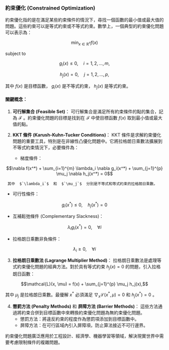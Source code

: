 ### 約束優化 (Constrained Optimization)

約束優化指的是在滿足某些約束條件的情況下，尋找一個函數的最小值或最大值的問題。這些約束可以是等式約束或不等式約束。數學上，一個典型的約束優化問題可以表示為：


```math
\min_{x \in \mathbb{R}^n} f(x)
```

subject to

```math
g_i(x) \leq 0, \quad i = 1, 2, \ldots, m,
```


```math
h_j(x) = 0, \quad j = 1, 2, \ldots, p,
```

其中  $`f(x)`$  是目標函數， $`g_i(x)`$  是不等式約束， $`h_j(x)`$  是等式約束。

#### 關鍵概念：

1. **可行解集合 (Feasible Set)**：
   可行解集合是滿足所有約束條件的點的集合，記為  $`\mathcal{F}`$ 。約束優化問題的目標是找到在  $`\mathcal{F}`$  中使目標函數  $`f(x)`$  取到最小值或最大值的點。

2. **KKT 條件 (Karush-Kuhn-Tucker Conditions)**：
   KKT 條件是求解約束優化問題的重要工具，特別是在非線性凸優化問題中。它將拉格朗日乘數法擴展到不等式約束情況下，必要條件為：

   - 梯度條件：
     
```math
\nabla f(x^*) + \sum_{i=1}^{m} \lambda_i \nabla g_i(x^*) + \sum_{j=1}^{p} \mu_j \nabla h_j(x^*) = 0
```

     其中  $`\lambda_i`$  和  $`\mu_j`$  分別是不等式和等式約束的拉格朗日乘數。

   - 可行性條件：
     
```math
g_i(x^*) \leq 0, \quad h_j(x^*) = 0
```

   
   - 互補鬆弛條件 (Complementary Slackness)：
     
```math
\lambda_i g_i(x^*) = 0, \quad \forall i
```

   
   - 拉格朗日乘數非負條件：
     
```math
\lambda_i \geq 0, \quad \forall i
```


3. **拉格朗日乘數法 (Lagrange Multiplier Method)**：
   拉格朗日乘數法是處理等式約束優化問題的經典方法。對於具有等式約束  $`h_j(x) = 0`$  的問題，引入拉格朗日函數：
   
```math
\mathcal{L}(x, \mu) = f(x) + \sum_{j=1}^{p} \mu_j h_j(x),
```

   其中  $`\mu_j`$  是拉格朗日乘數。最優解  $`x^*`$  必須滿足  $`\nabla_x \mathcal{L}(x^*, \mu) = 0`$  和  $`h_j(x^*) = 0`$ 。

4. **懲罰方法 (Penalty Methods)** 和 **屏障方法 (Barrier Methods)**：
   這些方法通過將約束合併到目標函數中來轉換約束優化問題為無約束優化問題。
   - 懲罰方法：將違反約束的程度作為懲罰項添加到目標函數中。
   - 屏障方法：在可行區域內引入屏障項，防止算法接近不可行邊界。

約束優化問題廣泛應用於工程設計、經濟學、機器學習等領域，解決現實世界中需要考慮限制條件的複雜問題。